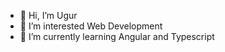 - 👋 Hi, I’m Ugur
- 👀 I’m interested Web Development
- 🌱 I’m currently learning Angular and Typescript


